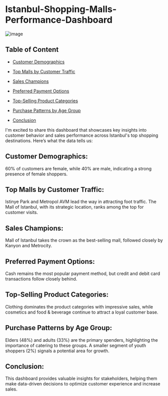 # Istanbul-Shopping-Malls-Performance-Dashboard

![image](https://github.com/user-attachments/assets/67fd11f5-944a-495f-b5c8-14217c774d5a)



## Table of Content
- [Customer Demographics](#customer-demographics)
- [Top Malls by Customer Traffic](#top-malls-by-customer-traffic)
- [Sales Champions](#sales-champions)
- [Preferred Payment Options](#preferred-payment-options)
- [Top-Selling Product Categories](#top-selling-product-categories)

- [Purchase Patterns by Age Group](#purchase-patterns-by-age-group)
- [Conclusion](#conclusion)


I'm excited to share this dashboard that showcases key insights into customer behavior and sales performance across Istanbul's top shopping destinations. Here’s what the data tells us:



## Customer Demographics:
60% of customers are female, while 40% are male, indicating a strong presence of female shoppers.


## Top Malls by Customer Traffic:
Istinye Park and Metropol AVM lead the way in attracting foot traffic.
The Mall of Istanbul, with its strategic location, ranks among the top for customer visits.


## Sales Champions: 
Mall of Istanbul takes the crown as the best-selling mall, followed closely by Kanyon and Metrocity.


## Preferred Payment Options:
Cash remains the most popular payment method, but credit and debit card transactions follow closely behind.


## Top-Selling Product Categories:
Clothing dominates the product categories with impressive sales, while cosmetics and food & beverage continue to attract a loyal customer base.


## Purchase Patterns by Age Group:
Elders (48%) and adults (33%) are the primary spenders, highlighting the importance of catering to these groups.
A smaller segment of youth shoppers (2%) signals a potential area for growth.


## Conclusion:
This dashboard provides valuable insights for stakeholders, helping them make data-driven decisions to optimize customer experience and increase sales. 
